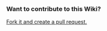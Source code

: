 ### Want to contribute to this Wiki?
[Fork it and create a pull request.](https://github.com/NomisCZ/hlstatsx-community-edition-wiki)